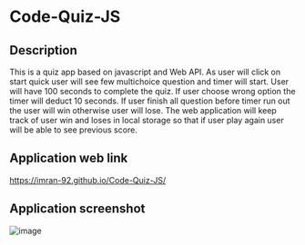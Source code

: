 # Code-Quiz-JS

## Description
This is a quiz app based on javascript and Web API. As user will click on start quick user will see few multichoice question and timer will start. User will have 100 seconds to complete the quiz. If user choose wrong option the timer will deduct 10 seconds. If user finish all question before timer run out the user will win otherwise user will lose. The web application will keep track of user win and loses in local storage so that if user play again user will be able to see previous score.

## Application web link
https://imran-92.github.io/Code-Quiz-JS/

## Application screenshot
![image](https://user-images.githubusercontent.com/111693779/214448129-0484d2a2-b901-446c-88fb-695ae11b3cbc.png)
